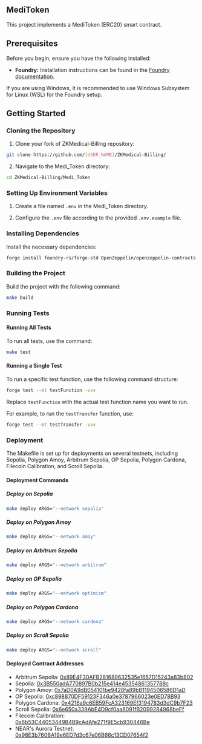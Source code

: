## MediToken

This project implements a MediToken (ERC20) smart contract.

## Prerequisites

Before you begin, ensure you have the following installed:

* **Foundry:** Installation instructions can be found in the [Foundry documentation](https://book.getfoundry.sh/getting-started/installation).

If you are using Windows, it is recommended to use Windows Subsystem for Linux (WSL) for the Foundry setup.

## Getting Started

### Cloning the Repository

1. Clone your fork of ZKMedical-Billing repository:

```bash
git clone https://github.com/[USER_NAME]/ZKMedical-Billing/
```

2. Navigate to the Medi_Token directory:

```bash
cd ZKMedical-Billing/Medi_Token
```

### Setting Up Environment Variables

1. Create a file named `.env` in the Medi_Token directory.

2. Configure the `.env` file according to the provided `.env.example` file.

### Installing Dependencies

Install the necessary dependencies:

```bash
forge install foundry-rs/forge-std OpenZeppelin/openzeppelin-contracts --no-commit
```

### Building the Project

Build the project with the following command:

```bash
make build
```

### Running Tests

#### Running All Tests

To run all tests, use the command:

```bash
make test
```

#### Running a Single Test

To run a specific test function, use the following command structure:

```bash
forge test --mt testFunction -vvv
```

Replace `testFunction` with the actual test function name you want to run.

For example, to run the `testTransfer` function, use:

```bash
forge test --mt testTransfer -vvv
```

### Deployment

The Makefile is set up for deployments on several testnets, including Sepolia, Polygon Amoy, Arbitrum Sepolia, OP Sepolia, Polygon Cardona, Filecoin Calibration, and Scroll Sepolia.

#### Deployment Commands

##### Deploy on Sepolia

```bash
make deploy ARGS="--network sepolia"
```

##### Deploy on Polygon Amoy

```bash
make deploy ARGS="--network amoy"
```

##### Deploy on Arbitrum Sepolia

```bash
make deploy ARGS="--network arbitrum"
```

##### Deploy on OP Sepolia

```bash
make deploy ARGS="--network optimism"
```

##### Deploy on Polygon Cardona

```bash
make deploy ARGS="--network cardona"
```

##### Deploy on Scroll Sepolia

```bash
make deploy ARGS="--network scroll"
```

#### Deployed Contract Addresses

* Arbitrum Sepolia: [0x89E4F30AFB281689632535e1657D15243a83b802](https://sepolia.arbiscan.io/token/0x89E4F30AFB281689632535e1657D15243a83b802)
* Sepolia: [0x3B550adA770897B0b215e414e45354861357788c](https://sepolia.etherscan.io/token/0x3B550adA770897B0b215e414e45354861357788c)
* Polygon Amoy: [0x7aD0A9dB054101be9428fa89bB1194506586D1aD](https://amoy.polygonscan.com/token/0x7aD0A9dB054101be9428fa89bB1194506586D1aD)
* OP Sepolia: [0xc898870DF59123F346a0e3787966023e0ED78B93](https://sepolia-optimism.etherscan.io/token/0xc898870DF59123F346a0e3787966023e0ED78B93)
* Polygon Cardona: [0x4216a9c6EB59FcA323169Ef3194783d3dC9b7F23](https://cardona-zkevm.polygonscan.com/address/0x4216a9c6EB59FcA323169Ef3194783d3dC9b7F23)
* Scroll Sepolia: [0x6e650a339AbE4D9cf0aa8091fB2099284968beFf](https://sepolia.scrollscan.com/address/0x6e650a339AbE4D9cf0aa8091fB2099284968beFf)
* Filecoin Calibration: [0x6b53C44053449B4B9cAdAfe271f9E5cb930446Be](https://calibration.filfox.info/en/address/0x6b53C44053449B4B9cAdAfe271f9E5cb930446Be)
* NEAR's Aurora Testnet: [0x98E3b760BA19e6ED7d3c67e06B66c13CD07654f2](https://explorer.testnet.aurora.dev/token/0x98E3b760BA19e6ED7d3c67e06B66c13CD07654f2)
